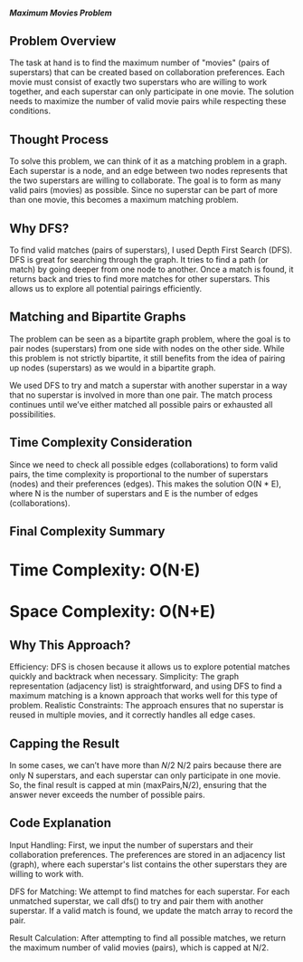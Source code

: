 ##### Maximum Movies Problem 
## Problem Overview
The task at hand is to find the maximum number of "movies" (pairs of superstars) that can be created based on collaboration preferences. Each movie must consist of exactly two superstars who are willing to work together, and each superstar can only participate in one movie. The solution needs to maximize the number of valid movie pairs while respecting these conditions.

## Thought Process
To solve this problem, we can think of it as a matching problem in a graph. Each superstar is a node, and an edge between two nodes represents that the two superstars are willing to collaborate. The goal is to form as many valid pairs (movies) as possible. Since no superstar can be part of more than one movie, this becomes a maximum matching problem.

## Why DFS?
To find valid matches (pairs of superstars), I used Depth First Search (DFS). DFS is great for searching through the graph. It tries to find a path (or match) by going deeper from one node to another. Once a match is found, it returns back and tries to find more matches for other superstars. This allows us to explore all potential pairings efficiently.

## Matching and Bipartite Graphs
The problem can be seen as a bipartite graph problem, where the goal is to pair nodes (superstars) from one side with nodes on the other side. While this problem is not strictly bipartite, it still benefits from the idea of pairing up nodes (superstars) as we would in a bipartite graph.

We used DFS to try and match a superstar with another superstar in a way that no superstar is involved in more than one pair. The match process continues until we’ve either matched all possible pairs or exhausted all possibilities.

## Time Complexity Consideration
Since we need to check all possible edges (collaborations) to form valid pairs, the time complexity is proportional to the number of superstars (nodes) and their preferences (edges). This makes the solution O(N * E), where 
N is the number of superstars and E is the number of edges (collaborations).

## Final Complexity Summary
# Time Complexity: O(N⋅E)
# Space Complexity: O(N+E)

## Why This Approach?
Efficiency: DFS is chosen because it allows us to explore potential matches quickly and backtrack when necessary.
Simplicity: The graph representation (adjacency list) is straightforward, and using DFS to find a maximum matching is a known approach that works well for this type of problem.
Realistic Constraints: The approach ensures that no superstar is reused in multiple movies, and it correctly handles all edge cases.

## Capping the Result
In some cases, we can’t have more than 𝑁/2
N/2 pairs because there are only N superstars, and each superstar can only participate in one movie. So, the final result is capped at min (maxPairs,N/2), ensuring that the answer never exceeds the number of possible pairs.

## Code Explanation
Input Handling: First, we input the number of superstars and their collaboration preferences. The preferences are stored in an adjacency list (graph), where each superstar's list contains the other superstars they are willing to work with.

DFS for Matching: We attempt to find matches for each superstar. For each unmatched superstar, we call dfs() to try and pair them with another superstar. If a valid match is found, we update the match array to record the pair.

Result Calculation: After attempting to find all possible matches, we return the maximum number of valid movies (pairs), which is capped at N/2.
